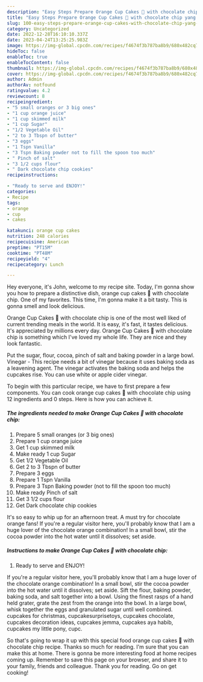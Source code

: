 ```yaml
---
description: "Easy Steps Prepare Orange Cup Cakes 🍊 with chocolate chip yang Delicious"
title: "Easy Steps Prepare Orange Cup Cakes 🍊 with chocolate chip yang Delicious"
slug: 100-easy-steps-prepare-orange-cup-cakes-with-chocolate-chip-yang-delicious
category: Uncategorized
date: 2022-12-28T16:10:10.337Z
date: 2023-04-24T13:25:25.983Z
image: https://img-global.cpcdn.com/recipes/f4674f3b787ba8b9/680x482cq70/orange-cup-cakes-with-chocolate-chip-recipe-main-photo.jpg
hideToc: false
enableToc: true
enableTocContent: false
thumbnail: https://img-global.cpcdn.com/recipes/f4674f3b787ba8b9/680x482cq70/orange-cup-cakes-with-chocolate-chip-recipe-main-photo.jpg
cover: https://img-global.cpcdn.com/recipes/f4674f3b787ba8b9/680x482cq70/orange-cup-cakes-with-chocolate-chip-recipe-main-photo.jpg
author: Admin
authorAv: notfound
ratingvalue: 4.2
reviewcount: 8
recipeingredient:
- "5 small oranges or 3 big ones"
- "1 cup orange juice"
- "1 cup skimmed milk"
- "1 cup Sugar"
- "1/2 Vegetable Oil"
- "2 to 3 Tbspn of butter"
- "3 eggs"
- "1 Tspn Vanilla"
- "3 Tspn Baking powder not to fill the spoon too much"
- " Pinch of salt"
- "3 1/2 cups flour"
- " Dark chocolate chip cookies"
recipeinstructions:

- "Ready to serve and ENJOY!"
categories:
- Recipe
tags:
- orange
- cup
- cakes

katakunci: orange cup cakes 
nutrition: 248 calories
recipecuisine: American
preptime: "PT15M"
cooktime: "PT48M"
recipeyield: "4"
recipecategory: Lunch

---
```



Hey everyone, it's John, welcome to my recipe site. Today, I'm gonna show you how to prepare a distinctive dish, orange cup cakes 🍊 with chocolate chip. One of my favorites. This time, I'm gonna make it a bit tasty. This is gonna smell and look delicious.

Orange Cup Cakes 🍊 with chocolate chip is one of the most well liked of current trending meals in the world. It is easy, it's fast, it tastes delicious. It's appreciated by millions every day. Orange Cup Cakes 🍊 with chocolate chip is something which I've loved my whole life. They are nice and they look fantastic.

Put the sugar, flour, cocoa, pinch of salt and baking powder in a large bowl. Vinegar - This recipe needs a bit of vinegar because it uses baking soda as a leavening agent. The vinegar activates the baking soda and helps the cupcakes rise. You can use white or apple cider vinegar.


To begin with this particular recipe, we have to first prepare a few components. You can cook orange cup cakes 🍊 with chocolate chip using 12 ingredients and 0 steps. Here is how you can achieve it.

<!--inarticleads1-->

##### The ingredients needed to make Orange Cup Cakes 🍊 with chocolate chip:

1. Prepare 5 small oranges (or 3 big ones)
1. Prepare 1 cup orange juice
1. Get 1 cup skimmed milk
1. Make ready 1 cup Sugar
1. Get 1/2 Vegetable Oil
1. Get 2 to 3 Tbspn of butter
1. Prepare 3 eggs
1. Prepare 1 Tspn Vanilla
1. Prepare 3 Tspn Baking powder (not to fill the spoon too much)
1. Make ready  Pinch of salt
1. Get 3 1/2 cups flour
1. Get  Dark chocolate chip cookies


It&#39;s so easy to whip up for an afternoon treat. A must try for chocolate orange fans! If you&#39;re a regular visitor here, you&#39;ll probably know that I am a huge lover of the chocolate orange combination! In a small bowl, stir the cocoa powder into the hot water until it dissolves; set aside. 

<!--inarticleads2-->

##### Instructions to make Orange Cup Cakes 🍊 with chocolate chip:


1. Ready to serve and ENJOY!

If you&#39;re a regular visitor here, you&#39;ll probably know that I am a huge lover of the chocolate orange combination! In a small bowl, stir the cocoa powder into the hot water until it dissolves; set aside. Sift the flour, baking powder, baking soda, and salt together into a bowl. Using the finest rasps of a hand held grater, grate the zest from the orange into the bowl. In a large bowl, whisk together the eggs and granulated sugar until well combined. cupcakes for christmas, cupcakesurprisetoys, cupcakes chocolate, cupcakes decoration ideas, cupcakes jemma, cupcakes aya habib, cupcakes my little pony, cupc. 

So that's going to wrap it up with this special food orange cup cakes 🍊 with chocolate chip recipe. Thanks so much for reading. I'm sure that you can make this at home. There is gonna be more interesting food at home recipes coming up. Remember to save this page on your browser, and share it to your family, friends and colleague. Thank you for reading. Go on get cooking!
